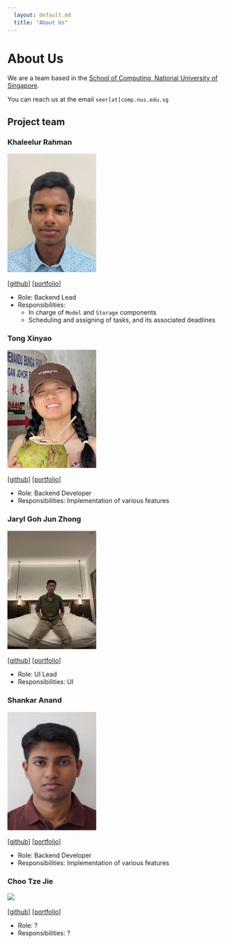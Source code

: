 ```yaml
---
  layout: default.md
  title: "About Us"
---
```


# About Us

We are a team based in the [School of Computing, National University of Singapore](http://www.comp.nus.edu.sg).

You can reach us at the email `seer[at]comp.nus.edu.sg`

## Project team

### Khaleelur Rahman

<img src="images/khaleelur-rahman.png" width="200px">

[[github](http://github.com/Khaleelur-Rahman)]
[[portfolio](team/khaleelur-rahman.md)]

* Role: Backend Lead
* Responsibilities: 
  - In charge of `Model` and `Storage` components
  - Scheduling and assigning of tasks, and its associated deadlines 

### Tong Xinyao

<img src="images/xyt-t.png" width="200px">

[[github](http://github.com/xyT-T)] [[portfolio](team/xyt-t.md)]

* Role: Backend Developer
* Responsibilities: Implementation of various features

### Jaryl Goh Jun Zhong

<img src="images/rionshocker.png" width="200px">

[[github](http://github.com/rionshocker)]
[[portfolio](team/rionshocker.md)]

* Role: UI Lead
* Responsibilities: UI

### Shankar Anand

<img src="images/vijay-shankaranand.png" width="200px">

[[github](http://github.com/vijay-shankaranand)]
[[portfolio](team/vijay-shankaranand.md)]

* Role: Backend Developer
* Responsibilities: Implementation of various features

### Choo Tze Jie

<img src="images/tjch-o.png" width="200px">

[[github](http://github.com/tjch-o)]
[[portfolio](team/tjch-o.md)]

* Role: ?
* Responsibilities: ?
